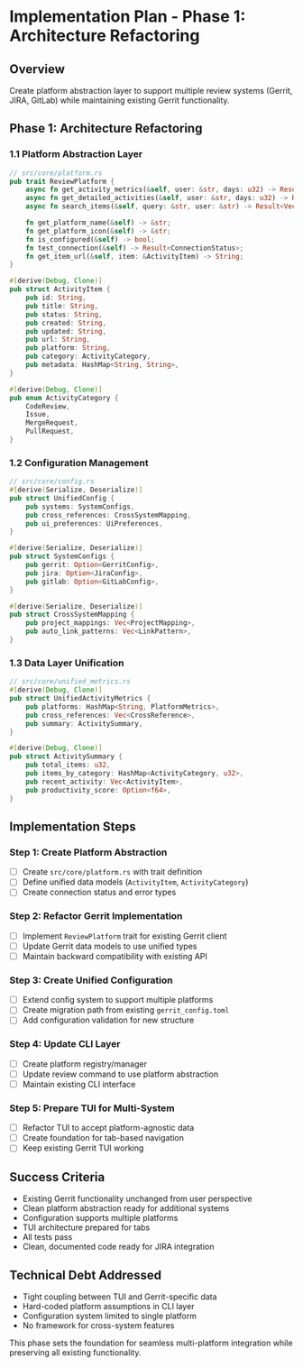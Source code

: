 # Implementation Plan - Phase 1: Architecture Refactoring

## Overview
Create platform abstraction layer to support multiple review systems (Gerrit, JIRA, GitLab) while maintaining existing Gerrit functionality.

## Phase 1: Architecture Refactoring

### 1.1 Platform Abstraction Layer
```rust
// src/core/platform.rs
pub trait ReviewPlatform {
    async fn get_activity_metrics(&self, user: &str, days: u32) -> Result<ActivityMetrics>;
    async fn get_detailed_activities(&self, user: &str, days: u32) -> Result<DetailedActivities>;
    async fn search_items(&self, query: &str, user: &str) -> Result<Vec<ActivityItem>>;

    fn get_platform_name(&self) -> &str;
    fn get_platform_icon(&self) -> &str;
    fn is_configured(&self) -> bool;
    fn test_connection(&self) -> Result<ConnectionStatus>;
    fn get_item_url(&self, item: &ActivityItem) -> String;
}

#[derive(Debug, Clone)]
pub struct ActivityItem {
    pub id: String,
    pub title: String,
    pub status: String,
    pub created: String,
    pub updated: String,
    pub url: String,
    pub platform: String,
    pub category: ActivityCategory,
    pub metadata: HashMap<String, String>,
}

#[derive(Debug, Clone)]
pub enum ActivityCategory {
    CodeReview,
    Issue,
    MergeRequest,
    PullRequest,
}
```

### 1.2 Configuration Management
```rust
// src/core/config.rs
#[derive(Serialize, Deserialize)]
pub struct UnifiedConfig {
    pub systems: SystemConfigs,
    pub cross_references: CrossSystemMapping,
    pub ui_preferences: UiPreferences,
}

#[derive(Serialize, Deserialize)]
pub struct SystemConfigs {
    pub gerrit: Option<GerritConfig>,
    pub jira: Option<JiraConfig>,
    pub gitlab: Option<GitLabConfig>,
}

#[derive(Serialize, Deserialize)]
pub struct CrossSystemMapping {
    pub project_mappings: Vec<ProjectMapping>,
    pub auto_link_patterns: Vec<LinkPattern>,
}
```

### 1.3 Data Layer Unification
```rust
// src/core/unified_metrics.rs
#[derive(Debug, Clone)]
pub struct UnifiedActivityMetrics {
    pub platforms: HashMap<String, PlatformMetrics>,
    pub cross_references: Vec<CrossReference>,
    pub summary: ActivitySummary,
}

#[derive(Debug, Clone)]
pub struct ActivitySummary {
    pub total_items: u32,
    pub items_by_category: HashMap<ActivityCategory, u32>,
    pub recent_activity: Vec<ActivityItem>,
    pub productivity_score: Option<f64>,
}
```

## Implementation Steps

### Step 1: Create Platform Abstraction
- [ ] Create `src/core/platform.rs` with trait definition
- [ ] Define unified data models (`ActivityItem`, `ActivityCategory`)
- [ ] Create connection status and error types

### Step 2: Refactor Gerrit Implementation
- [ ] Implement `ReviewPlatform` trait for existing Gerrit client
- [ ] Update Gerrit data models to use unified types
- [ ] Maintain backward compatibility with existing API

### Step 3: Create Unified Configuration
- [ ] Extend config system to support multiple platforms
- [ ] Create migration path from existing `gerrit_config.toml`
- [ ] Add configuration validation for new structure

### Step 4: Update CLI Layer
- [ ] Create platform registry/manager
- [ ] Update review command to use platform abstraction
- [ ] Maintain existing CLI interface

### Step 5: Prepare TUI for Multi-System
- [ ] Refactor TUI to accept platform-agnostic data
- [ ] Create foundation for tab-based navigation
- [ ] Keep existing Gerrit TUI working

## Success Criteria
- Existing Gerrit functionality unchanged from user perspective
- Clean platform abstraction ready for additional systems
- Configuration supports multiple platforms
- TUI architecture prepared for tabs
- All tests pass
- Clean, documented code ready for JIRA integration

## Technical Debt Addressed
- Tight coupling between TUI and Gerrit-specific data
- Hard-coded platform assumptions in CLI layer
- Configuration system limited to single platform
- No framework for cross-system features

This phase sets the foundation for seamless multi-platform integration while preserving all existing functionality.
